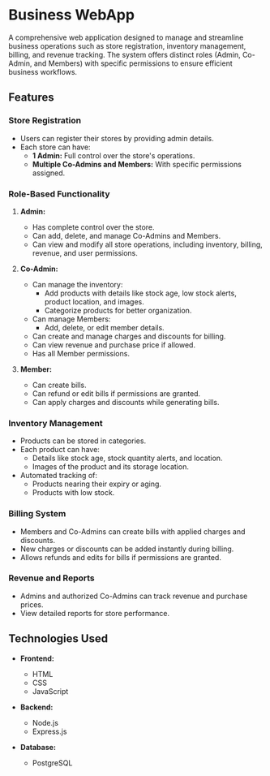 # Business WebApp

A comprehensive web application designed to manage and streamline business operations such as store registration, inventory management, billing, and revenue tracking. The system offers distinct roles (Admin, Co-Admin, and Members) with specific permissions to ensure efficient business workflows.

## Features

### **Store Registration**
- Users can register their stores by providing admin details.
- Each store can have:
  - **1 Admin:** Full control over the store's operations.
  - **Multiple Co-Admins and Members:** With specific permissions assigned.

### **Role-Based Functionality**
1. **Admin:**
   - Has complete control over the store.
   - Can add, delete, and manage Co-Admins and Members.
   - Can view and modify all store operations, including inventory, billing, revenue, and user permissions.

2. **Co-Admin:**
   - Can manage the inventory:
     - Add products with details like stock age, low stock alerts, product location, and images.
     - Categorize products for better organization.
   - Can manage Members:
     - Add, delete, or edit member details.
   - Can create and manage charges and discounts for billing.
   - Can view revenue and purchase price if allowed.
   - Has all Member permissions.

3. **Member:**
   - Can create bills.
   - Can refund or edit bills if permissions are granted.
   - Can apply charges and discounts while generating bills.

### **Inventory Management**
- Products can be stored in categories.
- Each product can have:
  - Details like stock age, stock quantity alerts, and location.
  - Images of the product and its storage location.
- Automated tracking of:
  - Products nearing their expiry or aging.
  - Products with low stock.

### **Billing System**
- Members and Co-Admins can create bills with applied charges and discounts.
- New charges or discounts can be added instantly during billing.
- Allows refunds and edits for bills if permissions are granted.

### **Revenue and Reports**
- Admins and authorized Co-Admins can track revenue and purchase prices.
- View detailed reports for store performance.

## Technologies Used

- **Frontend:**
  - HTML
  - CSS
  - JavaScript

- **Backend:**
  - Node.js
  - Express.js

- **Database:**
  - PostgreSQL
